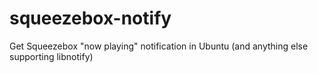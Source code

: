 squeezebox-notify
=================

Get Squeezebox "now playing" notification in Ubuntu (and anything else supporting libnotify)
